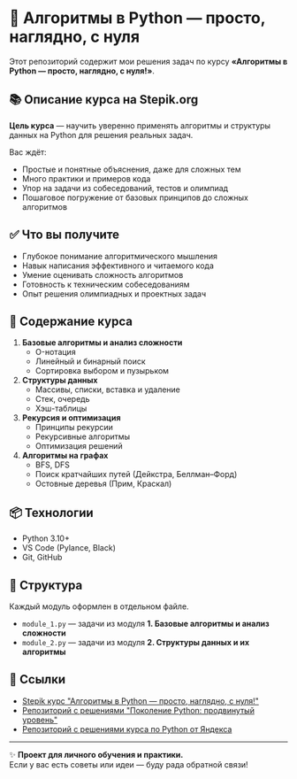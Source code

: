 # 🐍 Алгоритмы в Python — просто, наглядно, с нуля

Этот репозиторий содержит мои решения задач по курсу **«Алгоритмы в Python — просто, наглядно, с нуля!»**.

## 📚 Описание курса на Stepik.org

**Цель курса** — научить уверенно применять алгоритмы и структуры данных на Python для решения реальных задач.

Вас ждёт:

- Простые и понятные объяснения, даже для сложных тем
- Много практики и примеров кода
- Упор на задачи из собеседований, тестов и олимпиад
- Пошаговое погружение от базовых принципов до сложных алгоритмов

## ✅ Что вы получите

- Глубокое понимание алгоритмического мышления
- Навык написания эффективного и читаемого кода
- Умение оценивать сложность алгоритмов
- Готовность к техническим собеседованиям
- Опыт решения олимпиадных и проектных задач

## 🧭 Содержание курса

1. **Базовые алгоритмы и анализ сложности**
    - O-нотация
    - Линейный и бинарный поиск
    - Сортировка выбором и пузырьком
2. **Структуры данных**
    - Массивы, списки, вставка и удаление
    - Стек, очередь
    - Хэш-таблицы
3. **Рекурсия и оптимизация**
    - Принципы рекурсии
    - Рекурсивные алгоритмы
    - Оптимизация решений
4. **Алгоритмы на графах**
    - BFS, DFS
    - Поиск кратчайших путей (Дейкстра, Беллман–Форд)
    - Остовные деревья (Прим, Краскал)

## 📦 Технологии

- Python 3.10+
- VS Code (Pylance, Black)
- Git, GitHub

## 🚀 Cтруктура

Каждый модуль оформлен в отдельном файле.

- `module_1.py` — задачи из модуля **1. Базовые алгоритмы и анализ сложности**
- `module_2.py` — задачи из модуля **2. Структуры данных и их алгоритмы**

## 📎 Ссылки

- [Stepik курс "Алгоритмы в Python — просто, наглядно, с нуля!"](https://stepik.org/course/243826/)
- [Репозиторий с решениями "Поколение Python: продвинутый уровень"](https://github.com/akraeva/python_generation_advanced)
- [Репозиторий с решениями курса по Python от Яндекса](https://github.com/akraeva/yandex-handbook-python)

---

✨ **Проект для личного обучения и практики.**  
Если у вас есть советы или идеи — буду рада обратной связи!
